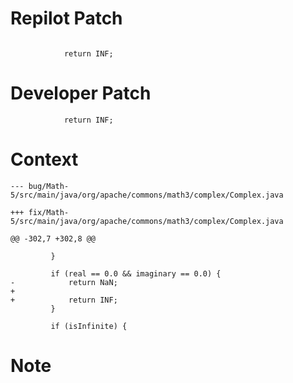 # Repilot Patch

```

            return INF;
```

# Developer Patch

```
            return INF;
```

# Context

```
--- bug/Math-5/src/main/java/org/apache/commons/math3/complex/Complex.java

+++ fix/Math-5/src/main/java/org/apache/commons/math3/complex/Complex.java

@@ -302,7 +302,8 @@

         }
 
         if (real == 0.0 && imaginary == 0.0) {
-            return NaN;
+
+            return INF;
         }
 
         if (isInfinite) {
```

# Note

